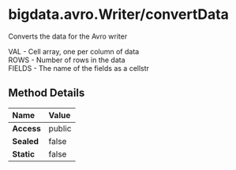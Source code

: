 [//]: #  (Copyright 2017, The MathWorks, Inc.)
# bigdata.avro.Writer/convertData  
  
  Converts the data for the Avro writer  
 
  VAL    - Cell array, one per column of data  
  ROWS   - Number of rows in the data  
  FIELDS - The name of the fields as a cellstr  
 

  ## Method Details  
  
Name | Value  
:------------------- | :----------------------------------------------------------------
**Access** | public  
**Sealed** | false  
**Static** |false  
